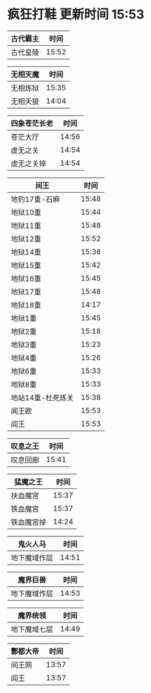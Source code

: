 # 疯狂打鞋 更新时间 15:53

| 古代霸主   | 时间    |
|--------|-------|
| 古代皇陵 | 15:52 |

| 无相天魔   | 时间    |
|--------|-------|
| 无相炼狱 | 15:35 |
| 无相夭狼 | 14:04 |

| 四象苍茫长老   | 时间    |
|--------|-------|
| 苍茫大厅 | 14:56 |
| 虚无之关 | 14:54 |
| 虚无之关掉 | 14:54 |

| 间王   | 时间    |
|--------|-------|
| 地钓17重-石麻 | 15:48 |
| 地狱10重 | 15:44 |
| 地狱11重 | 15:48 |
| 地狱12重 | 15:52 |
| 地狱14重 | 15:38 |
| 地狱15重 | 15:42 |
| 地狱16重 | 15:45 |
| 地狱17重 | 15:48 |
| 地狱18重 | 14:17 |
| 地狱1重 | 15:45 |
| 地狱2重 | 15:18 |
| 地狱3重 | 15:23 |
| 地狱4重 | 15:26 |
| 地狱6重 | 15:33 |
| 地狱8重 | 15:33 |
| 地站14重-杜死炼关 | 15:38 |
| 闻王欧 | 15:53 |
| 阎王 | 15:53 |

| 叹息之王   | 时间    |
|--------|-------|
| 叹息回廊 | 15:41 |

| 猛魔之王   | 时间    |
|--------|-------|
| 扶血魔宫 | 15:37 |
| 铁血魔宫 | 15:37 |
| 铁血魔宫掉 | 14:24 |

| 鬼火人马   | 时间    |
|--------|-------|
| 地下魔域作层 | 14:51 |

| 魔界巨兽   | 时间    |
|--------|-------|
| 地下魔域作层 | 14:53 |

| 魔界统领   | 时间    |
|--------|-------|
| 地下魔域七层 | 14:49 |

| 酆都大帝   | 时间    |
|--------|-------|
| 间王网 | 13:57 |
| 阎王 | 13:57 |